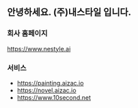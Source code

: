 ## 안녕하세요. (주)내스타일 입니다.

### 회사 홈페이지
https://www.nestyle.ai

### 서비스
- https://painting.aizac.io
- https://novel.aizac.io
- https://www.10second.net
